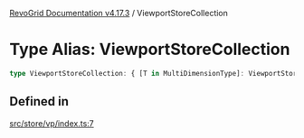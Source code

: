 [RevoGrid Documentation v4.17.3](README.md) / ViewportStoreCollection

# Type Alias: ViewportStoreCollection

```ts
type ViewportStoreCollection: { [T in MultiDimensionType]: ViewportStore };
```

## Defined in

[src/store/vp/index.ts:7](https://github.com/revolist/revogrid/blob/3aa06b5b2b2375c31a2a8275a0aefcbc04de60c5/src/store/vp/index.ts#L7)
